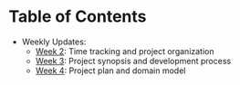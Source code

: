 # Table of Contents

* Weekly Updates:
  * [Week 2]: Time tracking and project organization
  * [Week 3]: Project synopsis and development process
  * [Week 4]: Project plan and domain model

[Week 2]: ./week2.md
[Week 3]: ./week3.md
[Week 4]: ./week4.md
